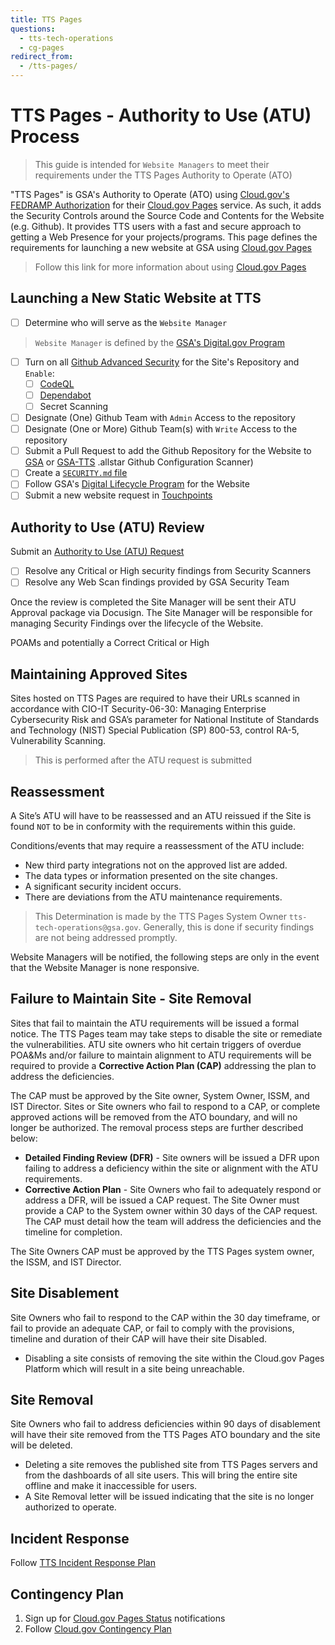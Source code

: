 ```yaml
---
title: TTS Pages
questions:
  - tts-tech-operations
  - cg-pages
redirect_from:
  - /tts-pages/
---
```

# TTS Pages - Authority to Use (ATU) Process

>This guide is intended for `Website Managers` to meet their requirements under the TTS Pages Authority to Operate (ATO)

"TTS Pages" is GSA's Authority to Operate (ATO) using [Cloud.gov's FEDRAMP Authorization](https://marketplace.fedramp.gov/products/F1607067912) for their [Cloud.gov Pages](https://pages.cloud.gov) service. As such, it adds the Security Controls around the Source Code and Contents for the Website (e.g. Github). It provides TTS users with a fast and secure approach to getting a Web Presence for your projects/programs. This page defines the requirements for launching a new website at GSA using [Cloud.gov Pages](https://pages.cloud.gov)

>Follow this link for more information about using [Cloud.gov Pages](tools/pages)

## Launching a New Static Website at TTS

- [ ] Determine who will serve as the `Website Manager`

>`Website Manager` is defined by the [GSA's Digital.gov Program](https://digital.gov/2023/03/24/who-is-your-website-manager/) 

- [ ] Turn on all [Github Advanced Security](https://docs.github.com/en/get-started/learning-about-github/about-github-advanced-security) for the Site's Repository and `Enable`:
    - [ ] [CodeQL](https://docs.github.com/en/code-security/code-scanning)
    - [ ] [Dependabot](https://docs.github.com/en/code-security/dependabot/)
    - [ ] Secret Scanning
- [ ] Designate (One) Github Team with `Admin` Access to the repository
- [ ] Designate (One or More) Github Team(s) with `Write` Access to the repository
- [ ] Submit a Pull Request to add the Github Repository for the Website to [GSA](https://github.com/GSA/.allstar/blob/main/allstar.yaml) or [GSA-TTS](https://github.com/GSA-TTS/.allstar/blob/main/allstar.yaml) .allstar Github Configuration Scanner)
- [ ] Create a [`SECURITY.md` file](https://docs.github.com/en/code-security/getting-started/adding-a-security-policy-to-your-repository)
- [ ] Follow GSA's [Digital Lifecycle Program](https://insite.gsa.gov/employee-resources/communications/websites/strategy-policy-and-standards/digital-lifecycle-program?term=DLP) for the Website
- [ ] Submit a new website request in [Touchpoints](https://touchpoints.app.cloud.gov/admin/websites/new)

## Authority to Use (ATU) Review
Submit an [Authority to Use (ATU) Request](https://github.com/GSA-TTS/tts-pages/issues/new?)

- [ ] Resolve any Critical or High security findings from Security Scanners
- [ ] Resolve any Web Scan findings provided by GSA Security Team

Once the review is completed the Site Manager will be sent their ATU Approval package via Docusign. The Site Manager will be responsible for managing Security Findings over the lifecycle of the Website.

POAMs and potentially a Correct Critical or High

## Maintaining Approved Sites 
Sites hosted on TTS Pages are required to have their URLs scanned in accordance with CIO-IT Security-06-30: Managing Enterprise Cybersecurity Risk and GSA’s parameter for National Institute of Standards and Technology (NIST) Special Publication (SP) 800-53, control RA-5, Vulnerability Scanning. 

>This is performed after the ATU request is submitted

## 	Reassessment 
A Site’s ATU will have to be reassessed and an ATU reissued if the Site is found `NOT` to be in conformity with the requirements within this guide.

Conditions/events that may require a reassessment of the ATU include:
- New third party integrations not on the approved list are added.
- The data types or information presented on the site changes.
- A significant security incident occurs.
- There are deviations from the ATU maintenance requirements.

>This Determination is made by the TTS Pages System Owner `tts-tech-operations@gsa.gov`. Generally, this is done if security findings are not being addressed promptly.

Website Managers will be notified, the following steps are only in the event that the Website Manager is none responsive.

## Failure to Maintain Site - Site Removal
Sites that fail to maintain the ATU requirements will be issued a formal notice. The TTS Pages team may take steps to disable the site or remediate the vulnerabilities. ATU site owners who hit certain triggers of overdue POA&Ms and/or failure to maintain alignment to ATU requirements will be required to provide a **Corrective Action Plan (CAP)** addressing the plan to address the deficiencies. 

The CAP must be approved by the Site owner, System Owner, ISSM, and IST Director. Sites or Site owners who fail to respond to a CAP, or complete approved actions will be removed from the ATO boundary, and will no longer be authorized. The removal process steps are further described below: 
- **Detailed Finding Review (DFR)** - Site owners will be issued a DFR upon failing to address a deficiency within the site or alignment with the ATU requirements.
- **Corrective Action Plan** - Site Owners who fail to adequately respond or address a DFR, will be issued a CAP request. 
The Site Owner must provide a CAP to the System owner within 30 days of the CAP request. The CAP must detail how the team will address the deficiencies and the timeline for completion.

The Site Owners CAP must be approved by the TTS Pages system owner, the ISSM, and IST Director.

## Site Disablement
Site Owners who fail to respond to the CAP within the 30 day timeframe, or fail to provide an adequate CAP, or fail to comply with the provisions, timeline and duration of their CAP will have their site Disabled.
- Disabling a site consists of removing the site within the Cloud.gov Pages Platform which will result in a site being unreachable. 

## Site Removal
Site Owners who fail to address deficiencies within 90 days of disablement will have their site removed from the TTS Pages ATO boundary and the site will be deleted. 
- Deleting a site removes the published site from TTS Pages servers and from the dashboards of all site users. This will bring the entire site offline and make it inaccessible for users.
- A Site Removal letter will be issued indicating that the site is no longer authorized to operate. 

## Incident Response
Follow [TTS Incident Response Plan](https://handbook.tts.gsa.gov/general-information-and-resources/tech-policies/security-incidents/)

## Contingency Plan
1. Sign up for [Cloud.gov Pages Status](https://cloudgov.statuspage.io/) notifications
1. Follow [Cloud.gov Contingency Plan](https://cloud.gov/docs/ops/contingency-plan/)